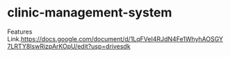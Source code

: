 # clinic-management-system
Features Link.https://docs.google.com/document/d/1LqFVeI4RJdN4Fe1WhyhAOSGY7LRTY8IswRizpArKOpU/edit?usp=drivesdk

